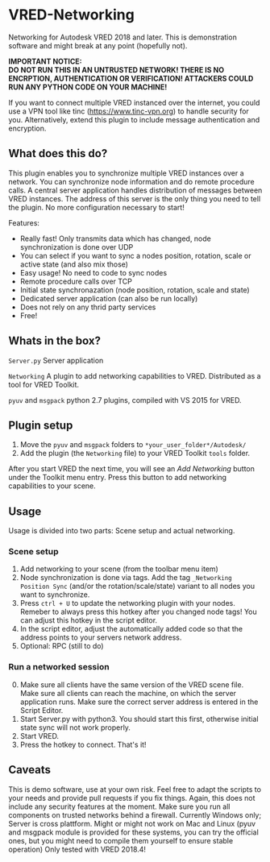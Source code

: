 # VRED-Networking
Networking for Autodesk VRED 2018 and later. This is demonstration software and might break at any point (hopefully not).

**IMPORTANT NOTICE:<br>
DO NOT RUN THIS IN AN UNTRUSTED NETWORK! THERE IS NO ENCRPTION, AUTHENTICATION OR VERIFICATION! ATTACKERS COULD RUN ANY PYTHON CODE ON YOUR MACHINE!**

If you want to connect multiple VRED instanced over the internet, you could use a VPN tool like tinc (https://www.tinc-vpn.org) to handle security for you.
Alternatively, extend this plugin to include message authentication and encryption.

## What does this do?

This plugin enables you to synchronize multiple VRED instances over a network. You can synchronize node information and do remote procedure calls.
A central server application handles distribution of messages between VRED instances. The address of this server is the only thing you need to tell the plugin. No more configuration necessary to start!

Features:
- Really fast! Only transmits data which has changed, node synchronization is done over UDP
- You can select if you want to sync a nodes position, rotation, scale or active state (and also mix those)
- Easy usage! No need to code to sync nodes
- Remote procedure calls over TCP
- Initial state synchronazation (node position, rotation, scale and state)
- Dedicated server application (can also be run locally)
- Does not rely on any thrid party services
- Free!

## Whats in the box?

`Server.py` Server application

`Networking` A plugin to add networking capabilities to VRED. Distributed as a tool for VRED Toolkit.

`pyuv` and `msgpack` python 2.7 plugins, compiled with VS 2015 for VRED.

## Plugin setup 

1. Move the `pyuv` and `msgpack` folders to `*your_user_folder*/Autodesk/`
2. Add the plugin (the `Networking` file) to your VRED Toolkit `tools` folder. 

After you start VRED the next time, you will see an *Add Networking* button under the Toolkit menu entry. Press this button to add networking capabilities to your scene.  

## Usage

Usage is divided into two parts: Scene setup and actual networking.

### Scene setup

1. Add networking to your scene (from the toolbar menu item)
2. Node synchronization is done via tags. Add the tag `_Networking Position Sync` (and/or the rotation/scale/state) variant to all nodes you want to synchronize.
3. Press `ctrl + U` to update the networking plugin with your nodes. Remeber to always press this hotkey after you changed node tags! You can adjust this hotkey in the script editor.
4. In the script editor, adjust the automatically added code so that the address points to your servers network address.
5. Optional: RPC (still to do)

### Run a networked session

0. Make sure all clients have the same version of the VRED scene file. Make sure all clients can reach the machine, on which the server application runs. Make sure the correct server address is entered in the Script Editor.
1. Start Server.py with python3. You should start this first, otherwise initial state sync will not work properly.
2. Start VRED.
3. Press the hotkey to connect. That's it!


## Caveats

This is demo software, use at your own risk. Feel free to adapt the scripts to your needs and provide pull requests if you fix things.
Again, this does not include any security features at the moment. Make sure you run all components on trusted networks behind a firewall.
Currently Windows only; Server is cross plattform. Might or might not work on Mac and Linux (pyuv and msgpack module is provided for these systems, you can try the official ones, but you might need to compile them yourself to ensure stable operation)
Only tested with VRED 2018.4!
